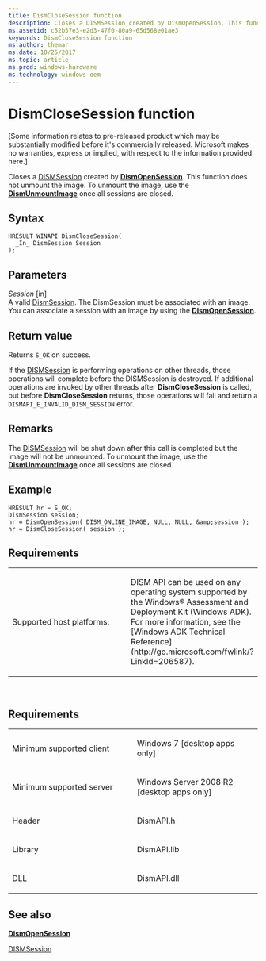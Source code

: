 ```yaml
---
title: DismCloseSession function
description: Closes a DISMSession created by DismOpenSession. This function does not unmount the image. To unmount the image, use the DismUnmountImage once all sessions are closed.
ms.assetid: c52b57e3-e2d3-47f0-80a9-65d568e01ae3
keywords: DismCloseSession function
ms.author: themar
ms.date: 10/25/2017
ms.topic: article
ms.prod: windows-hardware
ms.technology: windows-oem
---
```


# DismCloseSession function


\[Some information relates to pre-released product which may be substantially modified before it's commercially released. Microsoft makes no warranties, express or implied, with respect to the information provided here.\]

Closes a [DISMSession](dismsession.md) created by [**DismOpenSession**](dismopensession-function.md). This function does not unmount the image. To unmount the image, use the [**DismUnmountImage**](dismunmountimage-function.md) once all sessions are closed.

Syntax
---

```ManagedCPlusPlus
HRESULT WINAPI DismCloseSession(
  _In_ DismSession Session
);
```

Parameters
-------

*Session* \[in\]  
A valid [DismSession](dismsession.md). The DismSession must be associated with an image. You can associate a session with an image by using the [**DismOpenSession**](dismopensession-function.md).

Return value
---------

Returns `S_OK` on success.

If the [DISMSession](dismsession.md) is performing operations on other threads, those operations will complete before the DISMSession is destroyed. If additional operations are invoked by other threads after **DismCloseSession** is called, but before **DismCloseSession** returns, those operations will fail and return a `DISMAPI_E_INVALID_DISM_SESSION` error.

## <span id="Remarks"></span><span id="remarks"></span><span id="REMARKS"></span>Remarks


The [DISMSession](dismsession.md) will be shut down after this call is completed but the image will not be unmounted. To unmount the image, use the [**DismUnmountImage**](dismunmountimage-function.md) once all sessions are closed.

## <span id="Example"></span><span id="example"></span><span id="EXAMPLE"></span>Example


```ManagedCPlusPlus
HRESULT hr = S_OK; 
DismSession session; 
hr = DismOpenSession( DISM_ONLINE_IMAGE, NULL, NULL, &amp;session ); 
hr = DismCloseSession( session );
```

## <span id="Requirements"></span><span id="requirements"></span><span id="REQUIREMENTS"></span>Requirements


<table>
<colgroup>
<col width="50%" />
<col width="50%" />
</colgroup>
<tbody>
<tr class="odd">
<td><p>Supported host platforms:</p></td>
<td><p>DISM API can be used on any operating system supported by the Windows® Assessment and Deployment Kit (Windows ADK). For more information, see the [Windows ADK Technical Reference](http://go.microsoft.com/fwlink/?LinkId=206587).</p></td>
</tr>
</tbody>
</table>

 

Requirements
---------

<table>
<colgroup>
<col width="50%" />
<col width="50%" />
</colgroup>
<tbody>
<tr class="odd">
<td><p>Minimum supported client</p></td>
<td><p>Windows 7 [desktop apps only]</p></td>
</tr>
<tr class="even">
<td><p>Minimum supported server</p></td>
<td><p>Windows Server 2008 R2 [desktop apps only]</p></td>
</tr>
<tr class="odd">
<td><p>Header</p></td>
<td>DismAPI.h</td>
</tr>
<tr class="even">
<td><p>Library</p></td>
<td>DismAPI.lib</td>
</tr>
<tr class="odd">
<td><p>DLL</p></td>
<td>DismAPI.dll</td>
</tr>
</tbody>
</table>

## <span id="see_also"></span>See also


[**DismOpenSession**](dismopensession-function.md)

[DISMSession](dismsession.md)

 

 




